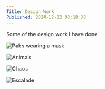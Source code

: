```yaml
---
Title: Design Work
Published: 2024-12-22 00:18:38
---
```

Some of the design work I have done.

![Pabs wearing a mask](https://photos.lifeofpablo.com/design-work/masked-pabs.jpg)

![Animals](https://photos.lifeofpablo.com/design-work/animals.jpg)

![Chaos](https://photos.lifeofpablo.com/design-work/chaos.jpg)

![Escalade](https://photos.lifeofpablo.com/design-work/escalade.jpg)
